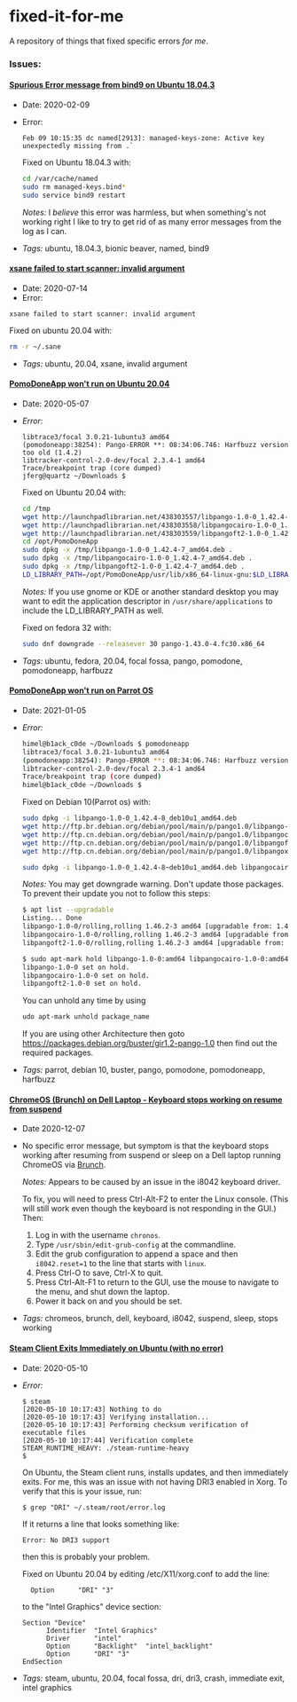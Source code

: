 # fixed-it-for-me
A repository of things that fixed specific errors _for_ _me_.  

### Issues: 

#### [Spurious Error message from bind9 on Ubuntu 18.04.3](#bind9-ubuntu-18043)

* Date: 2020-02-09
* Error: 
  ```
  Feb 09 10:15:35 dc named[2913]: managed-keys-zone: Active key unexpectedly missing from .`  
  ```
  
  Fixed on Ubuntu 18.04.3 with: 
  ```bash
  cd /var/cache/named
  sudo rm managed-keys.bind*
  sudo service bind9 restart
  ```
  *Notes:* I _believe_ this error was harmless, but when something's not working right I like to try to get rid of as many error messages from the log as I can.
  
* *Tags:* ubuntu, 18.04.3, bionic beaver, named, bind9

#### [xsane failed to start scanner: invalid argument](#xsane-invalid-argument) 

* Date: 2020-07-14
* Error: 
```
xsane failed to start scanner: invalid argument
```

Fixed on ubuntu 20.04 with:
```bash
rm -r ~/.sane
```

* *Tags:* ubuntu, 20.04, xsane, invalid argument

#### [PomoDoneApp won't run on Ubuntu 20.04](#pomodone-ubuntu-2004)

* Date: 2020-05-07
* *Error:*
  ```jferg@quartz ~/Downloads $ pomodoneapp
  libtrace3/focal 3.0.21-1ubuntu3 amd64
  (pomodoneapp:38254): Pango-ERROR **: 08:34:06.746: Harfbuzz version too old (1.4.2)
  libtracker-control-2.0-dev/focal 2.3.4-1 amd64
  Trace/breakpoint trap (core dumped)
  jferg@quartz ~/Downloads $
  ```

  Fixed on Ubuntu 20.04 with:
  ```bash
  cd /tmp
  wget http://launchpadlibrarian.net/438303557/libpango-1.0-0_1.42.4-7_amd64.deb
  wget http://launchpadlibrarian.net/438303558/libpangocairo-1.0-0_1.42.4-7_amd64.deb
  wget http://launchpadlibrarian.net/438303559/libpangoft2-1.0-0_1.42.4-7_amd64.deb
  cd /opt/PomoDoneApp
  sudo dpkg -x /tmp/libpango-1.0-0_1.42.4-7_amd64.deb .
  sudo dpkg -x /tmp/libpangocairo-1.0-0_1.42.4-7_amd64.deb .
  sudo dpkg -x /tmp/libpangoft2-1.0-0_1.42.4-7_amd64.deb .
  LD_LIBRARY_PATH=/opt/PomoDoneApp/usr/lib/x86_64-linux-gnu:$LD_LIBRARY_PATH ./pomodoneapp
  ```
  *Notes:*
  If you use gnome or KDE or another standard desktop you may want to edit the application descriptor in `/usr/share/applications` to include the LD_LIBRARY_PATH as well.


  Fixed on fedora 32 with:
  ```bash
  sudo dnf downgrade --releasever 30 pango-1.43.0-4.fc30.x86_64
  ```

* *Tags:* ubuntu, fedora, 20.04, focal fossa, pango, pomodone, pomodoneapp, harfbuzz

#### [PomoDoneApp won't run on Parrot OS ](#pomodone-debian-2004)

* Date: 2021-01-05
* *Error:*
  ```bash
  himel@b1ack_c0de ~/Downloads $ pomodoneapp
  libtrace3/focal 3.0.21-1ubuntu3 amd64
  (pomodoneapp:38254): Pango-ERROR **: 08:34:06.746: Harfbuzz version too old (1.4.2)
  libtracker-control-2.0-dev/focal 2.3.4-1 amd64
  Trace/breakpoint trap (core dumped)
  himel@b1ack_c0de ~/Downloads $
  ```
  Fixed on Debian 10(Parrot os)  with:
  ```bash
  sudo dpkg -i libpango-1.0-0_1.42.4-8_deb10u1_amd64.deb
  wget http://ftp.br.debian.org/debian/pool/main/p/pango1.0/libpango-1.0-0_1.42.4-8~deb10u1_amd64.deb
  wget http://ftp.cn.debian.org/debian/pool/main/p/pango1.0/libpangocairo-1.0-0_1.42.4-8~deb10u1_amd64.deb
  wget http://ftp.cn.debian.org/debian/pool/main/p/pango1.0/libpangoft2-1.0-0_1.42.4-8~deb10u1_amd64.deb
  wget http://ftp.cn.debian.org/debian/pool/main/p/pango1.0/libpangoxft-1.0-0_1.42.4-8~deb10u1_amd64.deb

  sudo dpkg -i libpango-1.0-0_1.42.4-8~deb10u1_amd64.deb libpangocairo-1.0-0_1.42.4-8~deb10u1_amd64.deb libpangoft2-1.0-0_1.42.4-8~deb10u1_amd64.deb libpangoxft-1.0-0_1.42.4-8~deb10u1_amd64.deb
  ```

  *Notes:*
  You may get downgrade warning. Don't update those packages. To prevent their update you not to follow this steps:
  ```bash
  $ apt list --upgradable 
  Listing... Done
  libpango-1.0-0/rolling,rolling 1.46.2-3 amd64 [upgradable from: 1.42.4-8~deb10u1]
  libpangocairo-1.0-0/rolling,rolling 1.46.2-3 amd64 [upgradable from: 1.42.4-8~deb10u1]
  libpangoft2-1.0-0/rolling,rolling 1.46.2-3 amd64 [upgradable from: 1.42.4-8~deb10u1]

  $ sudo apt-mark hold libpango-1.0-0:amd64 libpangocairo-1.0-0:amd64 libpangoft2-1.0-0:amd64
  libpango-1.0-0 set on hold.
  libpangocairo-1.0-0 set on hold.
  libpangoft2-1.0-0 set on hold.
  ```
  You can unhold any time by using 
  ```bash
  udo apt-mark unhold package_name
  ```
  If you are using other Architecture then goto https://packages.debian.org/buster/gir1.2-pango-1.0 then find out the required packages. 



* *Tags:* parrot, debian 10, buster, pango, pomodone, pomodoneapp, harfbuzz

#### [ChromeOS (Brunch) on Dell Laptop - Keyboard stops working on resume from suspend](#chromeos-keyboard-stops-working-after-suspend)

* Date 2020-12-07
* No specific error message, but symptom is that the keyboard stops working after resuming from suspend or sleep on a Dell laptop running ChromeOS via [Brunch](https://github.com/sebanc/brunch).  

  *Notes:* Appears to be caused by an issue in the i8042 keyboard driver.
  
  To fix, you will need to press Ctrl-Alt-F2 to enter the Linux console.  (This will still work even though the keyboard is not responding in the GUI.)  Then:
  1. Log in with the username `chronos`.
  2. Type `/usr/sbin/edit-grub-config` at the commandline.  
  3. Edit the grub configuration to append a space and then `i8042.reset=1` to the line that starts with `linux`. 
  4. Press Ctrl-O to save, Ctrl-X to quit.
  5. Press Ctrl-Alt-F1 to return to the GUI, use the mouse to navigate to the menu, and shut down the laptop.  
  6. Power it back on and you should be set.  

* *Tags:* chromeos, brunch, dell, keyboard, i8042, suspend, sleep, stops working

#### [Steam Client Exits Immediately on Ubuntu (with no error)](#steam-ubuntu-exits-immediately) 

* Date: 2020-05-10
* *Error:*
  ```
  $ steam
  [2020-05-10 10:17:43] Nothing to do
  [2020-05-10 10:17:43] Verifying installation...
  [2020-05-10 10:17:43] Performing checksum verification of executable files
  [2020-05-10 10:17:44] Verification complete
  STEAM_RUNTIME_HEAVY: ./steam-runtime-heavy
  $
  ```

  On Ubuntu, the Steam client runs, installs updates, and then immediately exits.  For me, this was an issue with not having DRI3 enabled in Xorg.  To verify that this is your issue, run:
  ```
  $ grep "DRI" ~/.steam/root/error.log
  ``` 
  
  If it returns a line that looks something like: 
  ```
  Error: No DRI3 support
  ```
  then this is probably your problem.   
  
  Fixed on Ubuntu 20.04 by editing /etc/X11/xorg.conf to add the line: 
  ```
    Option      "DRI" "3"
  ```
  to the "Intel Graphics" device section:  
  ```
  Section "Device"
        Identifier  "Intel Graphics" 
        Driver      "intel"
        Option      "Backlight"  "intel_backlight"
        Option      "DRI" "3"
  EndSection
  ```
* *Tags:* steam, ubuntu, 20.04, focal fossa, dri, dri3, crash, immediate exit, intel graphics

